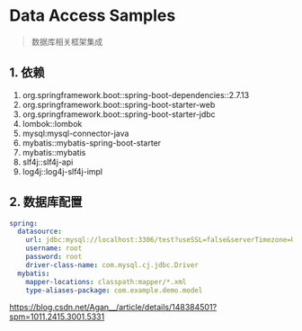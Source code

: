 # Data Access Samples

> 数据库相关框架集成


##  1. 依赖
1. org.springframework.boot::spring-boot-dependencies::2.7.13
2. org.springframework.boot::spring-boot-starter-web
3. org.springframework.boot::spring-boot-starter-jdbc
4. lombok::lombok
5. mysql:mysql-connector-java
6. mybatis::mybatis-spring-boot-starter
7. mybatis::mybatis
8. slf4j::slf4j-api
9. log4j::log4j-slf4j-impl

##  2. 数据库配置
```yaml
spring:
  datasource:
    url: jdbc:mysql://localhost:3306/test?useSSL=false&serverTimezone=UTC
    username: root
    password: root
    driver-class-name: com.mysql.cj.jdbc.Driver
  mybatis:
    mapper-locations: classpath:mapper/*.xml
    type-aliases-package: com.example.demo.model
```
https://blog.csdn.net/Agan__/article/details/148384501?spm=1011.2415.3001.5331